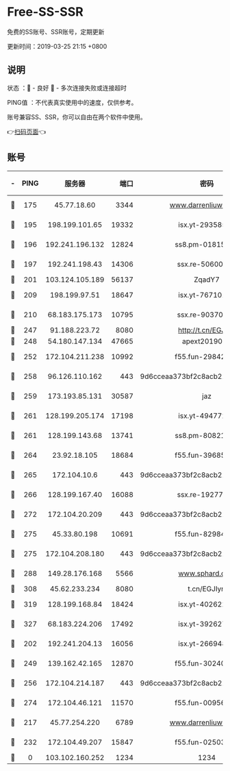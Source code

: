# Free-SS-SSR

免费的SS账号、SSR账号，定期更新

更新时间：2019-03-25 21:15 +0800

## 说明

状态     ：🙂 - 良好 🙁 - 多次连接失败或连接超时

PING值   ：不代表真实使用中的速度，仅供参考。

账号兼容SS、SSR，你可以自由在两个软件中使用。

👉[扫码页面](https://liesauer.github.io/Free-SS-SSR/)👈

## 账号

|-|PING|服务器|端口|密码|加密方式|区域|
|:----:|:----:|:-----:|-----:|:----:|:----:|:----:|
|🙂|175|45.77.18.60|3344|www.darrenliuwei.com|aes-256-cfb|JP|
|🙂|195|198.199.101.65|19332|isx.yt-29358597|aes-256-cfb|US|
|🙂|196|192.241.196.132|12824|ss8.pm-01815174|aes-256-cfb|US|
|🙂|197|192.241.198.43|14306|ssx.re-50600808|aes-256-cfb|US|
|🙂|201|103.124.105.189|56137|ZqadY7|chacha20|CN|
|🙂|209|198.199.97.51|18647|isx.yt-76710107|aes-256-cfb|US|
|🙂|210|68.183.175.173|10795|ssx.re-90370518|aes-256-cfb|US|
|🙂|247|91.188.223.72|8080|http://t.cn/EGJIyrl|rc4-md5|RU|
|🙂|248|54.180.147.134|47665|apext2019001|chacha20|KR|
|🙂|252|172.104.211.238|10992|f55.fun-29842586|aes-256-cfb|US|
|🙂|258|96.126.110.162|443|9d6cceaa373bf2c8acb22e60b6a58be6|aes-256-cfb|US|
|🙂|259|173.193.85.131|30587|jaz|aes-256-cfb|US|
|🙂|261|128.199.205.174|17198|isx.yt-49477216|aes-256-cfb|SG|
|🙂|261|128.199.143.68|13741|ss8.pm-80821206|aes-256-cfb|SG|
|🙂|264|23.92.18.105|18684|f55.fun-39685048|aes-256-cfb|US|
|🙂|265|172.104.10.6|443|9d6cceaa373bf2c8acb22e60b6a58be6|aes-256-cfb|US|
|🙂|266|128.199.167.40|16088|ssx.re-19277467|aes-256-cfb|SG|
|🙂|272|172.104.20.209|443|9d6cceaa373bf2c8acb22e60b6a58be6|aes-256-cfb|US|
|🙂|275|45.33.80.198|10691|f55.fun-82984972|aes-256-cfb|US|
|🙂|275|172.104.208.180|443|9d6cceaa373bf2c8acb22e60b6a58be6|aes-256-cfb|US|
|🙂|288|149.28.176.168|5566|www.sphard.com|aes-256-cfb|AU|
|🙂|308|45.62.233.234|8080|t.cn/EGJIyrl|rc4-md5|CA|
|🙂|319|128.199.168.84|18424|isx.yt-40262228|aes-256-cfb|SG|
|🙂|327|68.183.224.206|17492|isx.yt-39262764|aes-256-cfb|SG|
|🙂|202|192.241.204.13|16056|isx.yt-26694898|aes-256-cfb|US|
|🙂|249|139.162.42.165|12870|f55.fun-30240273|aes-256-cfb|SG|
|🙂|256|172.104.214.187|443|9d6cceaa373bf2c8acb22e60b6a58be6|aes-256-cfb|US|
|🙂|274|172.104.46.121|11570|f55.fun-00956881|aes-256-cfb|SG|
|🙁|217|45.77.254.220|6789|www.darrenliuwei.com|aes-256-cfb|SG|
|🙁|232|172.104.49.207|15847|f55.fun-02503787|aes-256-cfb|SG|
|🙁|0|103.102.160.252|1234|1234|rc4-md5|JP|
